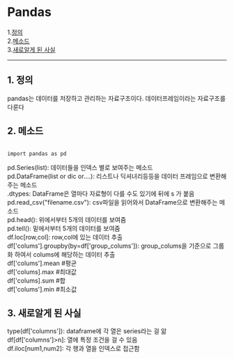 Pandas
======
1.[정의](#1.-정의-)  
2.[메소드](#2.-메소드)  
3.[새로알게 된 사실](#3.-새로알게-된-사실)

---
## 1. 정의
pandas는 데이터를 저장하고 관리하는 자료구조이다. 데이터프레임이라는 자료구조를 다룬다

## 2. 메소드
<code>
import pandas as pd
</code>

pd.Series(list): 데이터들을 인덱스 별로 보여주는 메소드  
pd.DataFrame(list or dic or....): 리스트나 딕셔녀리등등을 데이터 프레임으로 변환해주는 메소드  
.dtypes: DataFrame은 열마다 자료형이 다를 수도 있기에 뒤에 s 가 붙음  
pd.read_csv("filename.csv"): csv파일을 읽어와서 DataFrame으로 변환해주는 메소드  
pd.head(): 위에서부터 5개의 데이터를 보여줌  
pd.tell(): 밑에서부터 5개의 데이터를 보여줌  
df.loc[row,col]: row,col에 있는 데이터 추출  
df['colums'].groupby(by=df['group_colums']): group_colums을 기준으로 그룹화 하여서 colums에 해당하는 데이터 추출  
df['colums'].mean #평균  
df['colums].max #최대값  
df['colums].sum #합  
df['colums'].min #최소값  
## 3. 새로알게 된 사실
type(df['columns']): dataframe에 각 열은 series라는 걸 앎  
df[df['columns']>n]: 열에 특정 조건을 걸 수 있음  
df.iloc[num1,num2]: 각 행과 열을 인덱스로 접근함  


  
